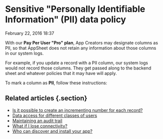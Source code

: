 #  Sensitive "Personally Identifiable Information" (PII) data policy


February 22, 2016 18:37

With our **Pay Per User "Pro" plan**, App Creators may designate columns as
PII, so that AppSheet does not retain any information about those columns in
our system logs.

For example, if you update a record with a PII column, our system logs would
not record those columns. They get passed along to the backend sheet and
whatever policies that it may have will apply.

To mark a column as **PII**, follow these instructions:






## Related articles {.section}

  * [Is it possible to create an incrementing number for each record?](Is-it-possible-to-create-an-incrementing-number-for-each-record-)
  * [Data access for different classes of users](Data-access-for-different-classes-of-users)
  * [Maintaining an audit trail](Maintaining-an-audit-trail)
  * [What if I lose connectivity?](What-if-I-lose-connectivity-)
  * [Who can discover and install your app?](Who-can-discover-and-install-your-app-)

